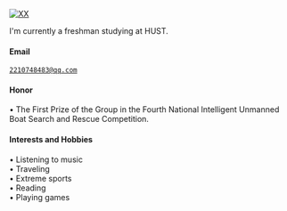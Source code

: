 [![XX](https://img.shields.io/badge/XX-github-blue?logo=github)](https://github.com/XX)

I'm currently a freshman studying at HUST.

#### Email  
<code>2210748483@qq.com</code>  

#### Honor
• The First Prize of the Group in the Fourth National Intelligent Unmanned Boat Search and Rescue Competition.

#### Interests and Hobbies
• Listening to music<br>
• Traveling <br>
• Extreme sports<br>
• Reading<br>
• Playing games
